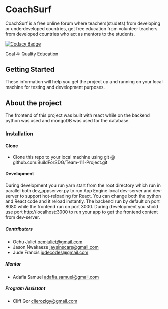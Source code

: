 # CoachSurf
CoachSurf is a free online forum where teachers(studets) from developing or underdeveloped countries, get free education from volunteer teachers  from developed countries who act as mentors to the students. 

[![Codacy Badge](https://api.codacy.com/project/badge/Grade/1538c8e3ffff4a598a43f35e34ec8972)](https://app.codacy.com/gh/BuildForSDG/Team-111-Project?utm_source=github.com&utm_medium=referral&utm_content=BuildForSDG/Team-111-Project&utm_campaign=Badge_Grade_Settings)

Goal 4: Quality Education
## Getting Started
These information will help you get the project up and running on your local machine for testing and development purposes.
## About the project
The frontend of this project was built with react while on the backend python was used and mongoDB was used for the database.
### Installation
#### Clone
* Clone this repo to your local machine using git @ github.com:BuildForSDG/Team-111-Project.git
#### Development
During development you run yarn start from the root directory which run in parallel both dev_appserver.py to run App Engine local dev-server and dev-server to support hot-reloading for React. You can change both the python and React code and it reload instantly.
The backend run by default on port 8080 while the frontend run on port 3000.
During development you shold use port http://localhost:3000 to run your app to get the frontend content from dev-server.
##### Contributors
* Ochu Juliet ocmjuliet@gmail.com
* Jason Nwakaeze jaysinscars@gmail.com
* Jude Francis judecodes@gmail.com
##### Mentor
* Adafia Samuel adafia.samuel@gmail.com
##### Program Assistant
* Cliff Gor clierozigy@gmail.com

